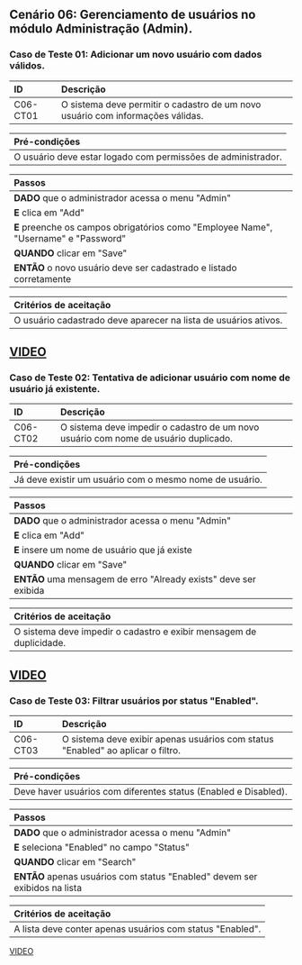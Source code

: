 ## Cenário 06: Gerenciamento de usuários no módulo Administração (Admin).

### Caso de Teste 01: Adicionar um novo usuário com dados válidos.

| ID       | Descrição                                                            |
| :------- | :------------------------------------------------------------------- |
| C06-CT01 | O sistema deve permitir o cadastro de um novo usuário com informações válidas. |

| **Pré-condições**                                             |
| :------------------------------------------------------------ |
| O usuário deve estar logado com permissões de administrador.  |

| **Passos**                                                        |
| :---------------------------------------------------------------- |
| **DADO** que o administrador acessa o menu \"Admin\"             |
| **E** clica em \"Add\"                                           |
| **E** preenche os campos obrigatórios como \"Employee Name\", \"Username\" e \"Password\" |
| **QUANDO** clicar em \"Save\"                                    |
| **ENTÃO** o novo usuário deve ser cadastrado e listado corretamente |

| **Critérios de aceitação**                                      |
| :-------------------------------------------------------------- |
| O usuário cadastrado deve aparecer na lista de usuários ativos. |

[VIDEO](https://jam.dev/c/353c4723-624b-4a1b-8342-e44394e91749)
---

### Caso de Teste 02: Tentativa de adicionar usuário com nome de usuário já existente.

| ID       | Descrição                                                                       |
| :------- | :------------------------------------------------------------------------------- |
| C06-CT02 | O sistema deve impedir o cadastro de um novo usuário com nome de usuário duplicado. |

| **Pré-condições**                                             |
| :------------------------------------------------------------ |
| Já deve existir um usuário com o mesmo nome de usuário.       |

| **Passos**                                                        |
| :---------------------------------------------------------------- |
| **DADO** que o administrador acessa o menu \"Admin\"             |
| **E** clica em \"Add\"                                           |
| **E** insere um nome de usuário que já existe                   |
| **QUANDO** clicar em \"Save\"                                    |
| **ENTÃO** uma mensagem de erro \"Already exists\" deve ser exibida |

| **Critérios de aceitação**                                      |
| :-------------------------------------------------------------- |
| O sistema deve impedir o cadastro e exibir mensagem de duplicidade. |

[VIDEO](https://jam.dev/c/6984db64-6c64-4a2f-a3fc-ffe7df151f9e)
---

### Caso de Teste 03: Filtrar usuários por status "Enabled".

| ID       | Descrição                                                      |
| :------- | :------------------------------------------------------------- |
| C06-CT03 | O sistema deve exibir apenas usuários com status "Enabled" ao aplicar o filtro. |

| **Pré-condições**                                             |
| :------------------------------------------------------------ |
| Deve haver usuários com diferentes status (Enabled e Disabled). |

| **Passos**                                                        |
| :---------------------------------------------------------------- |
| **DADO** que o administrador acessa o menu \"Admin\"             |
| **E** seleciona \"Enabled\" no campo \"Status\"                 |
| **QUANDO** clicar em \"Search\"                                  |
| **ENTÃO** apenas usuários com status \"Enabled\" devem ser exibidos na lista |

| **Critérios de aceitação**                                      |
| :-------------------------------------------------------------- |
| A lista deve conter apenas usuários com status "Enabled".       |

[VIDEO](https://jam.dev/c/99a855e7-432b-44f1-8115-1b51db6a2ade)
